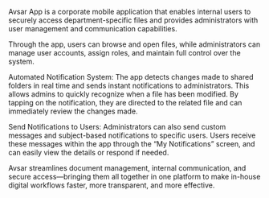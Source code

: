 Avsar App is a corporate mobile application that enables internal users to securely access department-specific files and provides administrators with user management and communication capabilities.

Through the app, users can browse and open files, while administrators can manage user accounts, assign roles, and maintain full control over the system.

Automated Notification System:
The app detects changes made to shared folders in real time and sends instant notifications to administrators.
This allows admins to quickly recognize when a file has been modified. By tapping on the notification, they are directed to the related file and can immediately review the changes made.

Send Notifications to Users:
Administrators can also send custom messages and subject-based notifications to specific users.
Users receive these messages within the app through the “My Notifications” screen, and can easily view the details or respond if needed.

Avsar streamlines document management, internal communication, and secure access—bringing them all together in one platform to make in-house digital workflows faster, more transparent, and more effective.

